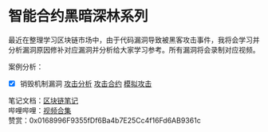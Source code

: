 
# 智能合约黑暗深林系列
最近在整理学习区块链市场中，由于代码漏洞导致被黑客攻击事件，我将会学习并分析漏洞原因修补对应漏洞并分析给大家学习参考。所有漏洞将会录制对应视频。

案例分析：
- [x] 销毁机制漏洞 [攻击分析](https://github.com/qdwds/darkForest/blob/master/examples/HealthToken/HealthToken.md) [攻击合约](https://github.com/qdwds/darkForest/blob/master/examples/HealthToken/HealthToken.sol) [模拟攻击](https://github.com/qdwds/darkForest/blob/master/examples/HealthToken/HealthToken.ts)





笔记文档：[区块链笔记](https://www.yuque.com/qdwds)\
哔哩哔哩：[视频合集](https://space.bilibili.com/449244768?spm_id_from=333.1007.0.0)\
赞赏：0x0168996F9355fDf6Ba4b7E25Cc4f16Fd6AB9361c